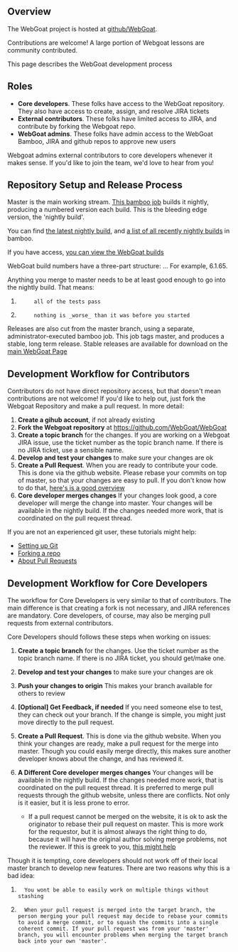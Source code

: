 ## Overview

The WebGoat project is hosted at [github/WebGoat](https://github.com/WebGoat). 

Contributions are welcome! A large portion of Webgoat lessons are community contributed.

This page describes the WebGoat development process

## Roles

* **Core developers**. These folks have access to the WebGoat repository. They also have access to create, assign, and resolve JIRA tickets
* **External contributors**. These folks have limited access to JIRA, and contribute by forking the Webgoat repo.
* **WebGoat admins**. These folks have admin access to the WebGoat Bamboo, JIRA and github repos to approve new users

Webgoat admins external contributors to core developers whenever it makes sense. If you'd like to join the team, we'd love to hear from you!

## Repository Setup and Release Process

Master is the main working stream. [This bamboo job](https://webgoat.atlassian.net/builds/browse/WEB-WGM) builds it nightly, producing a numbered version each build.  This is the bleeding edge version, the 'nightly build'. 

You can find [the latest nightly build](https://webgoat.atlassian.net/builds/browse/WEB-WGM/latest), and [a list of all recently nightly builds](https://webgoat.atlassian.net/builds/browse/WEB-WGM) in bamboo.

If you have access, [you can view the WebGoat builds](https://webgoat.atlassian.net/builds/browse/WEB)

WebGoat build numbers have a three-part structure:  <major>.<minor>.<buildNumber>.   For example, 6.1.65. 

Anything you merge to master needs to be at least good enough to go into the nightly build. That means:

1.          all of the tests pass
1.          nothing is _worse_ than it was before you started

Releases are also cut from the master branch, using a separate, administrator-executed bamboo job. This job tags master, and produces a stable, long term release.  Stable releases are available for download on the [main WebGoat Page](http://webgoat.github.io)



## Development Workflow for Contributors 

Contributors do not have direct repository access, but that doesn't mean contributions are not welcome!  If you'd like to help out, just fork the Webgoat Repository and make a pull request.  In more detail:

1. **Create a gihub account**, if not already existing
1. **Fork the Webgoat repository** at https://github.com/WebGoat/WebGoat 
1. **Create a topic branch** for the changes. If you are working on a Webgoat JIRA issue, use the ticket number as the topic branch name. If there is no JIRA ticket, use a sensible name.
1. **Develop and test your changes**  to make sure your changes are ok
1. **Create a Pull Request**. When you are ready to contribute your code. This is done via the github website. Please rebase your commits on top of master, so that your changes are easy to pull. If you don't know how to do that, [here's is a good overview](https://github.com/edx/edx-platform/wiki/How-to-Rebase-a-Pull-Request)
1. **Core developer merges changes** If your changes look good, a core developer will merge the change into master.  Your changes will be available in the nightly build. If the changes needed more work, that is coordinated on the pull request thread. 

If you are not an experienced git user, these tutorials might help:

* [Setting up Git](https://help.github.com/articles/set-up-git)
* [Forking a repo](https://help.github.com/articles/fork-a-repo)
* [About Pull Requests](https://help.github.com/articles/using-pull-requests)

## Development Workflow for Core Developers

The workflow for Core Developers is very similar to that of contributors. The main difference is that creating a fork is not necessary, and JIRA references are mandatory. Core developers, of course, may also be merging pull requests from external contributors.

Core Developers should follows these steps when working on issues:

1. **Create a topic branch** for the changes. Use the ticket number as the topic branch name. If there is no JIRA ticket, you should get/make one.
1. **Develop and test your changes** to make sure your changes are ok
1. **Push your changes to origin** This makes your branch available for others to review
1. **[Optional] Get Feedback, if needed** If you need someone else to test, they can check out your branch. If the change is simple, you might just move directly to the pull request.
1. **Create a Pull Request**. This is done via the github website.  When you think your changes are ready, make a pull request for the merge into master.  Though you could easily merge directly, this makes sure another developer knows about the change, and has reviewed it.  
1. **A Different Core developer merges changes** Your changes will be available in the nightly build. If the changes needed more work, that is coordinated on the pull request thread. It is preferred to merge pull requests through the github website, unless there are conflicts.  Not only is it easier, but it is less prone to error.

    * If a pull request cannot be merged on the website, it is ok to ask the originator to rebase their pull request on master.  This is more work for the requestor, but it is almost always the right thing to do, because it will have the original author solving merge problems, not the reviewer.  If this is greek to you, [this might help](https://github.com/edx/edx-platform/wiki/How-to-Rebase-a-Pull-Request)

 
Though it is tempting, core developers should not work off of their local master branch to develop new features. There are two reasons why this is a bad idea:

1.       You wont be able to easily work on multiple things without stashing
1.       When your pull request is merged into the target branch, the person merging your pull request may decide to rebase your commits to avoid a merge commit, or to squash the commits into a single coherent commit. If your pull request was from your 'master' branch, you will encounter problems when merging the target branch back into your own 'master'. 

